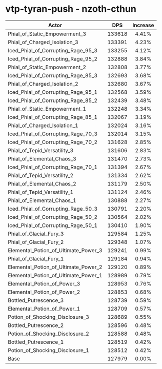 # vtp-tyran-push - nzoth-cthun
| Actor | DPS | Increase |
|---|:---:|:---:|
|Phial_of_Static_Empowerment_3|133618|4.41%|
|Phial_of_Charged_Isolation_3|133391|4.23%|
|Iced_Phial_of_Corrupting_Rage_95_3|133255|4.12%|
|Iced_Phial_of_Corrupting_Rage_95_2|132888|3.84%|
|Phial_of_Static_Empowerment_2|132808|3.77%|
|Iced_Phial_of_Corrupting_Rage_85_3|132693|3.68%|
|Phial_of_Charged_Isolation_2|132680|3.67%|
|Iced_Phial_of_Corrupting_Rage_95_1|132568|3.59%|
|Iced_Phial_of_Corrupting_Rage_85_2|132439|3.48%|
|Phial_of_Static_Empowerment_1|132248|3.34%|
|Iced_Phial_of_Corrupting_Rage_85_1|132067|3.19%|
|Phial_of_Charged_Isolation_1|132024|3.16%|
|Iced_Phial_of_Corrupting_Rage_70_3|132014|3.15%|
|Iced_Phial_of_Corrupting_Rage_70_2|131628|2.85%|
|Phial_of_Tepid_Versatility_3|131606|2.83%|
|Phial_of_Elemental_Chaos_3|131470|2.73%|
|Iced_Phial_of_Corrupting_Rage_70_1|131394|2.67%|
|Phial_of_Tepid_Versatility_2|131334|2.62%|
|Phial_of_Elemental_Chaos_2|131179|2.50%|
|Phial_of_Tepid_Versatility_1|131124|2.46%|
|Phial_of_Elemental_Chaos_1|130888|2.27%|
|Iced_Phial_of_Corrupting_Rage_50_3|130791|2.20%|
|Iced_Phial_of_Corrupting_Rage_50_2|130564|2.02%|
|Iced_Phial_of_Corrupting_Rage_50_1|130410|1.90%|
|Phial_of_Glacial_Fury_3|129584|1.25%|
|Phial_of_Glacial_Fury_2|129348|1.07%|
|Elemental_Potion_of_Ultimate_Power_3|129241|0.99%|
|Phial_of_Glacial_Fury_1|129184|0.94%|
|Elemental_Potion_of_Ultimate_Power_2|129120|0.89%|
|Elemental_Potion_of_Ultimate_Power_1|128989|0.79%|
|Elemental_Potion_of_Power_3|128953|0.76%|
|Elemental_Potion_of_Power_2|128853|0.68%|
|Bottled_Putrescence_3|128739|0.59%|
|Elemental_Potion_of_Power_1|128709|0.57%|
|Potion_of_Shocking_Disclosure_3|128689|0.55%|
|Bottled_Putrescence_2|128596|0.48%|
|Potion_of_Shocking_Disclosure_2|128588|0.48%|
|Bottled_Putrescence_1|128519|0.42%|
|Potion_of_Shocking_Disclosure_1|128512|0.42%|
|Base|127979|0.00%|
